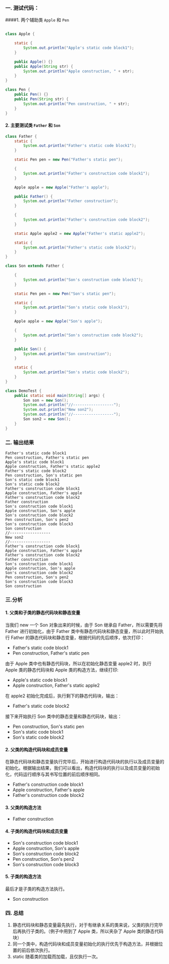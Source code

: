 ### 一. 测试代码：

####1. 两个辅助类 `Apple` 和 `Pen`

```java

class Apple {

    static {
        System.out.println("Apple's static code block1");
    }

    public Apple() {}
    public Apple(String str) {
        System.out.println("Apple construction, " + str);
    }
}

class Pen {
    public Pen() {}
    public Pen(String str) {
        System.out.println("Pen construction, " + str);
    }
}
```

#### 2. 主要测试类 `Father` 和 `Son`

```java
class Father {
    static {
        System.out.println("Father's static code block1");
    }

    static Pen pen = new Pen("Father's static pen");

    {
        System.out.println("Father's construction code block1");
    }

    Apple apple = new Apple("Father's apple");

    public Father() {
        System.out.println("Father construction");
    }

    {
        System.out.println("Father's construction code block2");
    }

    static Apple apple2 = new Apple("Father's static apple2");

    static {
        System.out.println("Father's static code block2");
    }
}

class Son extends Father {

    {
        System.out.println("Son's construction code block1");
    }

    static Pen pen = new Pen("Son's static pen");

    static {
        System.out.println("Son's static code block1");
    }

    Apple apple = new Apple("Son's apple");

    {
        System.out.println("Son's construction code block2");
    }

    public Son() {
        System.out.println("Son construction");
    }

    static {
        System.out.println("Son's static code block2");
    }
}

class DemoTest {
    public static void main(String[] args) {
        Son son = new Son();
        System.out.println("//------------------");
        System.out.println("New son2");
        System.out.println("//------------------");
        Son son2 = new Son();
    }
}
```
### 二. 输出结果
```
Father's static code block1
Pen construction, Father's static pen
Apple's static code block1
Apple construction, Father's static apple2
Father's static code block2
Pen construction, Son's static pen
Son's static code block1
Son's static code block2
Father's construction code block1
Apple construction, Father's apple
Father's construction code block2
Father construction
Son's construction code block1
Apple construction, Son's apple
Son's construction code block2
Pen construction, Son's pen2
Son's construction code block3
Son construction
//------------------
New son2
//------------------
Father's construction code block1
Apple construction, Father's apple
Father's construction code block2
Father construction
Son's construction code block1
Apple construction, Son's apple
Son's construction code block2
Pen construction, Son's pen2
Son's construction code block3
Son construction
```

### 三.分析
#### 1. 父类和子类的静态代码块和静态变量
当我们 new 一个 Son 对象出来的时候，由于 Son 继承自 Father，所以需要先将 Father 进行初始化，由于 Father 类中有静态代码块和静态变量，所以此时开始执行 Father 的静态代码块和静态变量，根据代码的先后顺序，依次打印：
- Father's static code block1
- Pen construction, Father's static pen

由于 Apple 类中也有静态代码块，所以在初始化静态变量 apple2 时，执行 Apple 类的静态代码块和 Apple 类的构造方法，继续打印:
- Apple's static code block1
- Apple construction, Father's static apple2

在 apple2 初始化完成后，执行剩下的静态代码块，输出：
- Father's static code block2

接下来开始执行 Son 类中的静态变量和静态代码块，输出：
- Pen construction, Son's static pen
- Son's static code block1
- Son's static code block2
#### 2. 父类的构造代码块和成员变量
在静态代码块和静态变量执行完毕后，开始进行构造代码块的执行以及成员变量的初始化。根据输出结果，我们可以看出，构造代码块的执行以及成员变量的初始化，代码运行顺序与其书写位置的前后顺序相同。
- Father's construction code block1
- Apple construction, Father's apple
- Father's construction code block2
#### 3. 父类的构造方法
- Father construction
#### 4. 子类的构造代码块和成员变量
- Son's construction code block1
- Apple construction, Son's apple
- Son's construction code block2
- Pen construction, Son's pen2
- Son's construction code block3
#### 5. 子类的构造方法
最后才是子类的构造方法执行。
- Son construction
### 四. 总结
1. 静态代码块和静态变量最先执行，对于有继承关系的类来说，父类的执行完毕后再执行子类的。（例子中用到了 Apple 类，所以夹杂了 Apple 类的静态代码块）
2. 同一个类中，构造代码块和成员变量初始化的执行优先于构造方法，并根据位置的前后依次执行。
3. static 随着类的加载而加载，且仅执行一次。